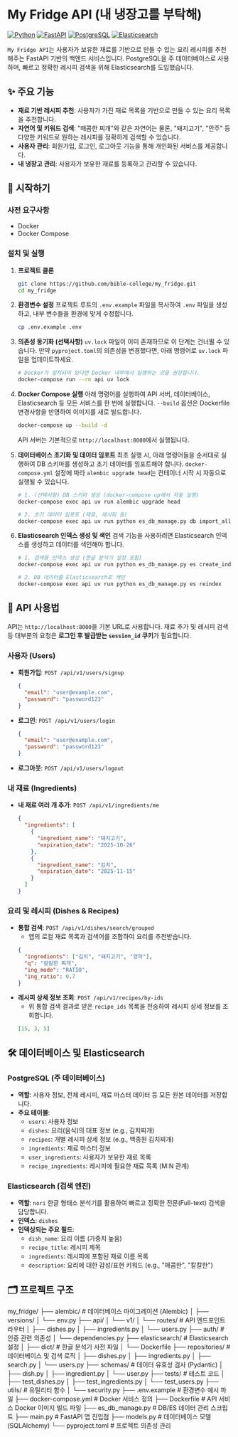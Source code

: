 # My Fridge API (내 냉장고를 부탁해)

[![Python](https://img.shields.io/badge/Python-3.10-blue.svg)](https://www.python.org/downloads/release/python-3100/)
[![FastAPI](https://img.shields.io/badge/FastAPI-0.116-green.svg)](https://fastapi.tiangolo.com/)
[![PostgreSQL](https://img.shields.io/badge/PostgreSQL-16-blue.svg)](https://www.postgresql.org/)
[![Elasticsearch](https://img.shields.io/badge/Elasticsearch-8.19-yellow.svg)](https://www.elastic.co/elasticsearch/)

`My Fridge API`는 사용자가 보유한 재료를 기반으로 만들 수 있는 요리 레시피를 추천해주는 FastAPI 기반의 백엔드 서비스입니다. PostgreSQL을 주 데이터베이스로 사용하며, 빠르고 정확한 레시피 검색을 위해 Elasticsearch를 도입했습니다.

## ✨ 주요 기능

* **재료 기반 레시피 추천**: 사용자가 가진 재료 목록을 기반으로 만들 수 있는 요리 목록을 추천합니다.
* **자연어 및 키워드 검색**: "매콤한 찌개"와 같은 자연어는 물론, "돼지고기", "안주" 등 다양한 키워드로 원하는 레시피를 정확하게 검색할 수 있습니다.
* **사용자 관리**: 회원가입, 로그인, 로그아웃 기능을 통해 개인화된 서비스를 제공합니다.
* **내 냉장고 관리**: 사용자가 보유한 재료를 등록하고 관리할 수 있습니다.

## 🚀 시작하기

### 사전 요구사항

* Docker
* Docker Compose

### 설치 및 실행

1.  **프로젝트 클론**
    ```bash
    git clone https://github.com/bible-college/my_fridge.git
    cd my_fridge
    ```

2.  **환경변수 설정**
    프로젝트 루트의 `.env.example` 파일을 복사하여 `.env` 파일을 생성하고, 내부 변수들을 환경에 맞게 수정합니다.
    ```bash
    cp .env.example .env
    ```

3.  **의존성 동기화 (선택사항)**
    `uv.lock` 파일이 이미 존재하므로 이 단계는 건너뛸 수 있습니다. 만약 `pyproject.toml`의 의존성을 변경했다면, 아래 명령어로 `uv.lock` 파일을 업데이트하세요.
    ```bash
    # Docker가 설치되어 있다면 Docker 내부에서 실행하는 것을 권장합니다.
    docker-compose run --rm api uv lock
    ```

4.  **Docker Compose 실행**
    아래 명령어를 실행하여 API 서버, 데이터베이스, Elasticsearch 등 모든 서비스를 한 번에 실행합니다. `--build` 옵션은 Dockerfile 변경사항을 반영하여 이미지를 새로 빌드합니다.
    ```bash
    docker-compose up --build -d
    ```
    API 서버는 기본적으로 `http://localhost:8000`에서 실행됩니다.

5.  **데이터베이스 초기화 및 데이터 임포트**
    최초 실행 시, 아래 명령어들을 순서대로 실행하여 DB 스키마를 생성하고 초기 데이터를 임포트해야 합니다. `docker-compose.yml` 설정에 따라 `alembic upgrade head`는 컨테이너 시작 시 자동으로 실행될 수 있습니다.

    ```bash
    # 1. (선택사항) DB 스키마 생성 (docker-compose up에서 자동 실행)
    docker-compose exec api uv run alembic upgrade head

    # 2. 초기 데이터 임포트 (재료, 레시피 등)
    docker-compose exec api uv run python es_db_manage.py db import_all
    ```

6.  **Elasticsearch 인덱스 생성 및 색인**
    검색 기능을 사용하려면 Elasticsearch 인덱스를 생성하고 데이터를 색인해야 합니다.
    ```bash
    # 1. 검색용 인덱스 생성 (한글 분석기 설정 포함)
    docker-compose exec api uv run python es_db_manage.py es create_index

    # 2. DB 데이터를 Elasticsearch로 색인
    docker-compose exec api uv run python es_db_manage.py es reindex
    ```

## 📖 API 사용법

API는 `http://localhost:8000`을 기본 URL로 사용합니다. 재료 추가 및 레시피 검색 등 대부분의 요청은 **로그인 후 발급받는 `session_id` 쿠키**가 필요합니다.

### 사용자 (Users)

* **회원가입**: `POST /api/v1/users/signup`
    ```json
    {
      "email": "user@example.com",
      "password": "password123"
    }
    ```
* **로그인**: `POST /api/v1/users/login`
    ```json
    {
      "email": "user@example.com",
      "password": "password123"
    }
    ```
* **로그아웃**: `POST /api/v1/users/logout`

### 내 재료 (Ingredients)

* **내 재료 여러 개 추가**: `POST /api/v1/ingredients/me`
    ```json
    {
      "ingredients": [
        {
          "ingredient_name": "돼지고기",
          "expiration_date": "2025-10-26"
        },
        {
          "ingredient_name": "김치",
          "expiration_date": "2025-11-15"
        }
      ]
    }
    ```

### 요리 및 레시피 (Dishes & Recipes)

* **통합 검색**: `POST /api/v1/dishes/search/grouped`
    * 앱의 로컬 재료 목록과 검색어를 조합하여 요리를 추천받습니다.
    ```json
    {
      "ingredients": ["김치", "돼지고기", "양파"],
      "q": "칼칼한 찌개",
      "ing_mode": "RATIO",
      "ing_ratio": 0.7
    }
    ```
* **레시피 상세 정보 조회**: `POST /api/v1/recipes/by-ids`
    * 위 통합 검색 결과로 받은 `recipe_ids` 목록을 전송하여 레시피 상세 정보를 조회합니다.
    ```json
    [15, 3, 5]
    ```

## 🛠️ 데이터베이스 및 Elasticsearch

### PostgreSQL (주 데이터베이스)

* **역할**: 사용자 정보, 전체 레시피, 재료 마스터 데이터 등 모든 원본 데이터를 저장합니다.
* **주요 테이블**:
    * `users`: 사용자 정보
    * `dishes`: 요리(음식)의 대표 정보 (e.g., 김치찌개)
    * `recipes`: 개별 레시피 상세 정보 (e.g., 백종원 김치찌개)
    * `ingredients`: 재료 마스터 정보
    * `user_ingredients`: 사용자가 보유한 재료 목록
    * `recipe_ingredients`: 레시피에 필요한 재료 목록 (M:N 관계)

### Elasticsearch (검색 엔진)

* **역할**: `nori` 한글 형태소 분석기를 활용하여 빠르고 정확한 전문(Full-text) 검색을 담당합니다.
* **인덱스**: `dishes`
* **인덱싱되는 주요 필드**:
    * `dish_name`: 요리 이름 (가중치 높음)
    * `recipe_title`: 레시피 제목
    * `ingredients`: 레시피에 포함된 재료 이름 목록
    * `description`: 요리에 대한 감성/표현 키워드 (e.g., "매콤한", "칼칼한")

## 🗂️ 프로젝트 구조

my_fridge/
├── alembic/              # 데이터베이스 마이그레이션 (Alembic)
│   ├── versions/
│   └── env.py
├── api/
│   └── v1/
│       └── routes/       # API 엔드포인트 라우터
│           ├── dishes.py
│           ├── ingredients.py
│           └── users.py
├── auth/                 # 인증 관련 의존성
│   └── dependencies.py
├── elasticsearch/        # Elasticsearch 설정
│   ├── dict/             # 한글 분석기 사전 파일
│   └── Dockerfile
├── repositories/         # 데이터베이스 및 검색 로직
│   ├── dishes.py
│   ├── ingredients.py
│   ├── search.py
│   └── users.py
├── schemas/              # 데이터 유효성 검사 (Pydantic)
│   ├── dish.py
│   ├── ingredient.py
│   └── user.py
├── tests/                # 테스트 코드
│   ├── test_dishes.py
│   ├── test_ingredients.py
│   └── test_users.py
├── utils/                # 유틸리티 함수
│   └── security.py
├── .env.example          # 환경변수 예시 파일
├── docker-compose.yml    # Docker 서비스 정의
├── Dockerfile            # API 서비스 Docker 이미지 빌드 파일
├── es_db_manage.py       # DB/ES 데이터 관리 스크립트
├── main.py               # FastAPI 앱 진입점
├── models.py             # 데이터베이스 모델 (SQLAlchemy)
└── pyproject.toml        # 프로젝트 의존성 관리